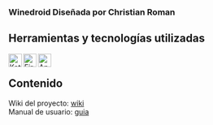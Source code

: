 ### Winedroid Diseñada por Christian Roman

## Herramientas y tecnologías utilizadas

[<img align="left" alt="Kotlin" width="26px" src="https://upload.wikimedia.org/wikipedia/commons/7/74/Kotlin-logo.svg" />][kotlin]
[<img align="left" alt="Firebase" width="26px" src="https://www.gstatic.com/devrel-devsite/prod/veaa02889f0c07424beaa31d9bac1e874b6464e7ed7987fde4c94a59ace9487fa/firebase/images/touchicon-180.png" />][firebase]
<img align="left" alt="Android Studio" width="26px" src="https://upload.wikimedia.org/wikipedia/commons/3/34/Android_Studio_icon.svg" />
<br />
## Contenido
Wiki del proyecto: [wiki]
<br />
Manual de usuario: [guia]

[kotlin]: https://developer.android.com/kotlin?hl=es
[firebase]: https://firebase.google.com/
[wiki]: https://github.com/MrBoosted00/ProyectoFinal/wiki
[guia]: https://mrboosted00.github.io/ProyectoFinal/
